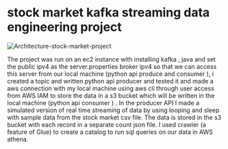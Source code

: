 # stock market kafka streaming data engineering project
![Architecture-stock-market-project](https://github.com/hiteshsurya17/stock_market_project/assets/83537863/caba6a76-ced9-4179-94ef-0c694b0b83c1)

The project was run on an ec2 instance with installing kafka , java and set the public ipv4 as the server.properties broker ipv4 so that we can access this server from our local machine (python api produce and consumer ), i created a topic and written python api producer and tested it and made a aws connection with my local machine using aws cli through user access from AWS IAM to store the data in a s3 bucket which will be written in the local machine (python api consumer ) . In the producer API I made a simulated version of real time streaming of data by using looping and sleep with sample data from the stock market csv file. The data is stored in the s3 bucket with each record in a separate count json file. I used crawler (a feature of Glue) to create a catalog to run sql queries on our data in AWS athena.
